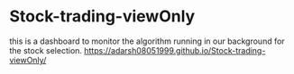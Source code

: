 # Stock-trading-viewOnly
this is a dashboard to monitor the algorithm running in our background for the stock selection.
https://adarsh08051999.github.io/Stock-trading-viewOnly/
